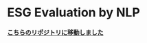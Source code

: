 # ESG Evaluation by NLP

**[こちらのリポジトリに移動しました](https://github.com/aws-samples/aws-esg-evaluation-handson)**
